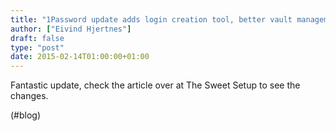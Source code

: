 ```yaml
---
title: "1Password update adds login creation tool, better vault management, and more – The Sweet Setup"
author: ["Eivind Hjertnes"]
draft: false
type: "post"
date: 2015-02-14T01:00:00+01:00
---
```


Fantastic update, check the article over at The Sweet Setup to see the
changes.

(#blog)
